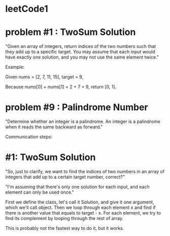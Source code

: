 # leetCode1

# problem #1 : TwoSum Solution
"Given an array of integers, return indices of the two numbers such that they add up to a specific target.
You may assume that each input would have exactly one solution, and you may not use the same element twice."

Example:

Given nums = [2, 7, 11, 15], target = 9,

Because nums[0] + nums[1] = 2 + 7 = 9,
return [0, 1].

# problem #9 : Palindrome Number
"Determine whether an integer is a palindrome. An integer is a palindrome when it reads the same backward as forward."

Communication steps:

# #1: TwoSum Solution

"So, just to clarify, we want to find the indices of two numbers in an array of integers that add up to a certain target number, correct?"

"I'm assuming that there's only one solution for each input, and each element can only be used once."

First we define the class, let's call it Solution, and give it one argument, which we'll call object. 
Then we loop through each element x and find if there is another value that equals to target - x.
For each element, we try to find its complement by looping through the rest of array.

This is probably not the fastest way to do it, but it works.

  
